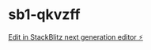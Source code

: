 # sb1-qkvzff

[Edit in StackBlitz next generation editor ⚡️](https://stackblitz.com/~/github.com/kwameaikins/sb1-qkvzff)